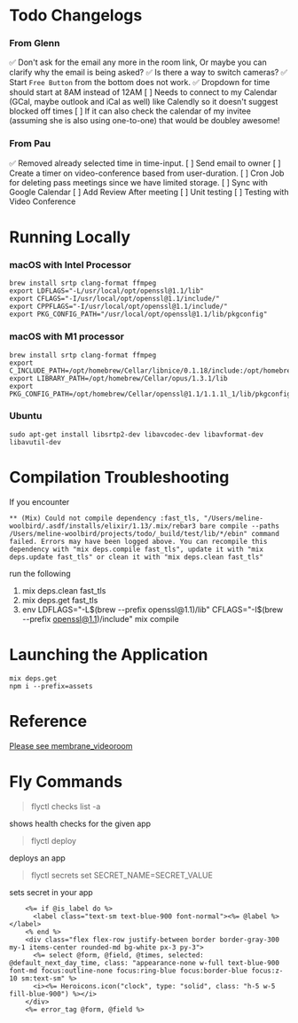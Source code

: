 # Todo Changelogs

### From Glenn

✅ Don't ask for the email any more in the room link, Or maybe you can clarify why the email is being asked?
✅ Is there a way to switch cameras?
✅ Start `Free Button` from the bottom does not work.
✅  Dropdown for time should start at 8AM instead of 12AM
[ ] Needs to connect to my Calendar (GCal, maybe outlook and iCal as well) like Calendly so it doesn't suggest blocked off times
[ ] If it can also check the calendar of my invitee (assuming she is also using one-to-one) that would be doubley awesome!

### From Pau
✅ Removed already selected time in time-input. 
[ ] Send email to owner
[ ] Create a timer on video-conference based from user-duration.
[ ] Cron Job for deleting pass meetings since we have limited storage.
[ ] Sync with Google Calendar
[ ] Add Review After meeting 
[ ] Unit testing
[ ] Testing with Video Conference

# Running Locally

### macOS with Intel Processor
```
brew install srtp clang-format ffmpeg
export LDFLAGS="-L/usr/local/opt/openssl@1.1/lib"
export CFLAGS="-I/usr/local/opt/openssl@1.1/include/"
export CPPFLAGS="-I/usr/local/opt/openssl@1.1/include/"
export PKG_CONFIG_PATH="/usr/local/opt/openssl@1.1/lib/pkgconfig"
```
### macOS with M1 processor
```
brew install srtp clang-format ffmpeg
export C_INCLUDE_PATH=/opt/homebrew/Cellar/libnice/0.1.18/include:/opt/homebrew/Cellar/opus/1.3.1/include:/opt/homebrew/Cellar/openssl@1.1/1.1.1l_1/include
export LIBRARY_PATH=/opt/homebrew/Cellar/opus/1.3.1/lib
export PKG_CONFIG_PATH=/opt/homebrew/Cellar/openssl@1.1/1.1.1l_1/lib/pkgconfig/
```
### Ubuntu
```
sudo apt-get install libsrtp2-dev libavcodec-dev libavformat-dev libavutil-dev
```

# Compilation Troubleshooting

If you encounter
```
** (Mix) Could not compile dependency :fast_tls, "/Users/meline-woolbird/.asdf/installs/elixir/1.13/.mix/rebar3 bare compile --paths /Users/meline-woolbird/projects/todo/_build/test/lib/*/ebin" command failed. Errors may have been logged above. You can recompile this dependency with "mix deps.compile fast_tls", update it with "mix deps.update fast_tls" or clean it with "mix deps.clean fast_tls"
```
run the following

1. mix deps.clean fast_tls
2. mix deps.get fast_tls
3. env LDFLAGS="-L$(brew --prefix openssl@1.1)/lib" CFLAGS="-I$(brew --prefix openssl@1.1)/include" mix compile

# Launching the Application
```
mix deps.get
npm i --prefix=assets
```
# Reference 
[Please see membrane_videoroom](https://github.com/membraneframework/membrane_videoroom)

# Fly Commands

> flyctl checks list -a <app-name> 

shows health checks for the given app

> flyctl deploy

deploys an app

> flyctl secrets set SECRET_NAME=SECRET_VALUE

sets secret in your app


        <%= if @is_label do %>
          <label class="text-sm text-blue-900 font-normal"><%= @label %></label>
        <% end %>
        <div class="flex flex-row justify-between border border-gray-300 my-1 items-center rounded-md bg-white px-3 py-3">
          <%= select @form, @field, @times, selected: @default_next_day_time, class: "appearance-none w-full text-blue-900 font-md focus:outline-none focus:ring-blue focus:border-blue focus:z-10 sm:text-sm" %>
          <i><%= Heroicons.icon("clock", type: "solid", class: "h-5 w-5 fill-blue-900") %></i>
        </div>
        <%= error_tag @form, @field %>
